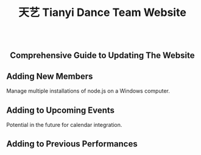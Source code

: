 <div align="center"><h1>天艺 Tianyi Dance Team Website </h1></div>
<br/><br/>
<h2 align="center">Comprehensive Guide to Updating The Website</h2>

## Adding New Members

Manage multiple installations of node.js on a Windows computer.

## Adding to Upcoming Events

Potential in the future for calendar integration.

## Adding to Previous Performances

